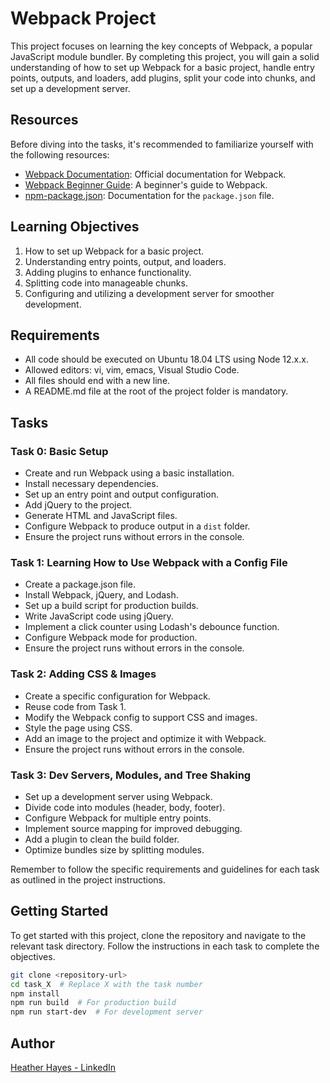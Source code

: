 # Webpack Project

This project focuses on learning the key concepts of Webpack, a popular JavaScript module bundler. By completing this project, you will gain a solid understanding of how to set up Webpack for a basic project, handle entry points, outputs, and loaders, add plugins, split your code into chunks, and set up a development server.

## Resources

Before diving into the tasks, it's recommended to familiarize yourself with the following resources:

- [Webpack Documentation](https://webpack.js.org/concepts/): Official documentation for Webpack.
- [Webpack Beginner Guide](https://www.sitepoint.com/webpack-beginner-guide/): A beginner's guide to Webpack.
- [npm-package.json](https://docs.npmjs.com/cli/v10/configuring-npm/package-json): Documentation for the `package.json` file.

## Learning Objectives

1. How to set up Webpack for a basic project.
2. Understanding entry points, output, and loaders.
3. Adding plugins to enhance functionality.
4. Splitting code into manageable chunks.
5. Configuring and utilizing a development server for smoother development.

## Requirements

- All code should be executed on Ubuntu 18.04 LTS using Node 12.x.x.
- Allowed editors: vi, vim, emacs, Visual Studio Code.
- All files should end with a new line.
- A README.md file at the root of the project folder is mandatory.

## Tasks

### Task 0: Basic Setup

- Create and run Webpack using a basic installation.
- Install necessary dependencies.
- Set up an entry point and output configuration.
- Add jQuery to the project.
- Generate HTML and JavaScript files.
- Configure Webpack to produce output in a `dist` folder.
- Ensure the project runs without errors in the console.

### Task 1: Learning How to Use Webpack with a Config File

- Create a package.json file.
- Install Webpack, jQuery, and Lodash.
- Set up a build script for production builds.
- Write JavaScript code using jQuery.
- Implement a click counter using Lodash's debounce function.
- Configure Webpack mode for production.
- Ensure the project runs without errors in the console.

### Task 2: Adding CSS & Images

- Create a specific configuration for Webpack.
- Reuse code from Task 1.
- Modify the Webpack config to support CSS and images.
- Style the page using CSS.
- Add an image to the project and optimize it with Webpack.
- Ensure the project runs without errors in the console.

### Task 3: Dev Servers, Modules, and Tree Shaking

- Set up a development server using Webpack.
- Divide code into modules (header, body, footer).
- Configure Webpack for multiple entry points.
- Implement source mapping for improved debugging.
- Add a plugin to clean the build folder.
- Optimize bundles size by splitting modules.

Remember to follow the specific requirements and guidelines for each task as outlined in the project instructions.

## Getting Started

To get started with this project, clone the repository and navigate to the relevant task directory. Follow the instructions in each task to complete the objectives.

```bash
git clone <repository-url>
cd task_X  # Replace X with the task number
npm install
npm run build  # For production build
npm run start-dev  # For development server
```

## Author
[Heather Hayes - LinkedIn](https://www.linkedin.com/in/heatherhayes/)
